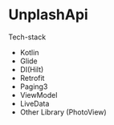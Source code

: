 # UnplashApi
Tech-stack
  - Kotlin
  - Glide
  - DI(Hilt)
  - Retrofit
  - Paging3
  - ViewModel
  - LiveData
  - Other Library (PhotoView)
  
